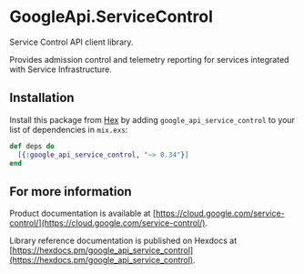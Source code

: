 # GoogleApi.ServiceControl

Service Control API client library.

Provides admission control and telemetry reporting for services integrated with Service Infrastructure. 

## Installation

Install this package from [Hex](https://hex.pm) by adding
`google_api_service_control` to your list of dependencies in `mix.exs`:

```elixir
def deps do
  [{:google_api_service_control, "~> 0.34"}]
end
```

## For more information

Product documentation is available at [https://cloud.google.com/service-control/](https://cloud.google.com/service-control/).

Library reference documentation is published on Hexdocs at
[https://hexdocs.pm/google_api_service_control](https://hexdocs.pm/google_api_service_control).
